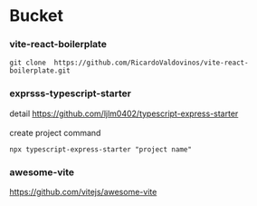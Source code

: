 # Bucket

### vite-react-boilerplate
```
git clone  https://github.com/RicardoValdovinos/vite-react-boilerplate.git
```
### exprsss-typescript-starter
detail
https://github.com/ljlm0402/typescript-express-starter \
\
create project command
```
npx typescript-express-starter "project name"
```
### awesome-vite
https://github.com/vitejs/awesome-vite

